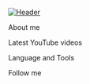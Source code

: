 [![Header](https://github.com/Qwerty-Night/Qwerty-Night/blob/main/assets/aman-pal-W58S3HDN5rM-unsplash.jpeg)](https://www.instagram.com/danilapanarin/)

About me

Latest YouTube videos

Language and Tools

Follow me
